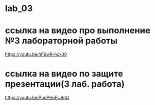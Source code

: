 # lab_03
# ссылка на видео про выполнение №3 лабораторной работы
https://youtu.be/hF9wR-hcxJ0
# ссылка на видео по защите презентации(3 лаб. работа)
https://youtu.be/PudPHoFU9qQ
